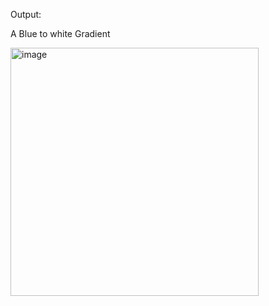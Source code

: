 Output:

A Blue to white Gradient        

<img width="397" alt="image" src="https://github.com/user-attachments/assets/b60661c7-1152-4dbb-9780-11c616156d75">
